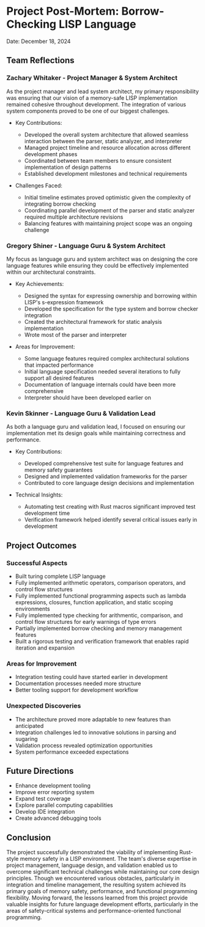 # Project Post-Mortem: Borrow-Checking LISP Language
Date: December 18, 2024
## Team Reflections
### Zachary Whitaker - Project Manager & System Architect
As the project manager and lead system architect, my primary responsibility was ensuring that our vision of a memory-safe LISP implementation remained cohesive throughout development. The integration of various system components proved to be one of our biggest challenges.
- Key Contributions:

    - Developed the overall system architecture that allowed seamless interaction between the parser, static analyzer, and interpreter
    - Managed project timeline and resource allocation across different development phases
    - Coordinated between team members to ensure consistent implementation of design patterns
    - Established development milestones and technical requirements

- Challenges Faced:

    - Initial timeline estimates proved optimistic given the complexity of integrating borrow checking
    - Coordinating parallel development of the parser and static analyzer required multiple architecture revisions
    - Balancing features with maintaining project scope was an ongoing challenge

### Gregory Shiner - Language Guru & System Architect
My focus as language guru and system architect was on designing the core language features while ensuring they could be effectively implemented within our architectural constraints.
- Key Achievements:

    - Designed the syntax for expressing ownership and borrowing within LISP's s-expression framework
    - Developed the specification for the type system and borrow checker integration
    - Created the architectural framework for static analysis implementation
    - Wrote most of the parser and interpreter

- Areas for Improvement:

    - Some language features required complex architectural solutions that impacted performance
    - Initial language specification needed several iterations to fully support all desired features
    - Documentation of language internals could have been more comprehensive
    - Interpreter should have been developed earlier on

### Kevin Skinner - Language Guru & Validation Lead
As both a language guru and validation lead, I focused on ensuring our implementation met its design goals while maintaining correctness and performance.
- Key Contributions:

    - Developed comprehensive test suite for language features and memory safety guarantees
    - Designed and implemented validation frameworks for the parser
    - Contributed to core language design decisions and implementation

- Technical Insights:

    - Automating test creating with Rust macros significant improved test development time
    - Verification framework helped identify several critical issues early in development

## Project Outcomes
### Successful Aspects

- Built turing complete LISP language
- Fully implemented arithmetic operators, comparison operators, and control flow structures
- Fully implemented functional programming aspects such as lambda expressions, closures, function application, and static scoping environments
- Fully implemented type checking for arithmentic, comparison, and control flow structures for early warnings of type errors
- Partially implemented borrow checking and memory management features
- Built a rigorous testing and verification framework that enables rapid iteration and expansion

### Areas for Improvement

- Integration testing could have started earlier in development
- Documentation processes needed more structure
- Better tooling support for development workflow

### Unexpected Discoveries

- The architecture proved more adaptable to new features than anticipated
- Integration challenges led to innovative solutions in parsing and sugaring
- Validation process revealed optimization opportunities
- System performance exceeded expectations

## Future Directions

- Enhance development tooling
- Improve error reporting system
- Expand test coverage
- Explore parallel computing capabilities
- Develop IDE integration
- Create advanced debugging tools

## Conclusion
The project successfully demonstrated the viability of implementing Rust-style memory safety in a LISP environment. The team's diverse expertise in project management, language design, and validation enabled us to overcome significant technical challenges while maintaining our core design principles. Though we encountered various obstacles, particularly in integration and timeline management, the resulting system achieved its primary goals of memory safety, performance, and functional programming flexibility. Moving forward, the lessons learned from this project provide valuable insights for future language development efforts, particularly in the areas of safety-critical systems and performance-oriented functional programming.
